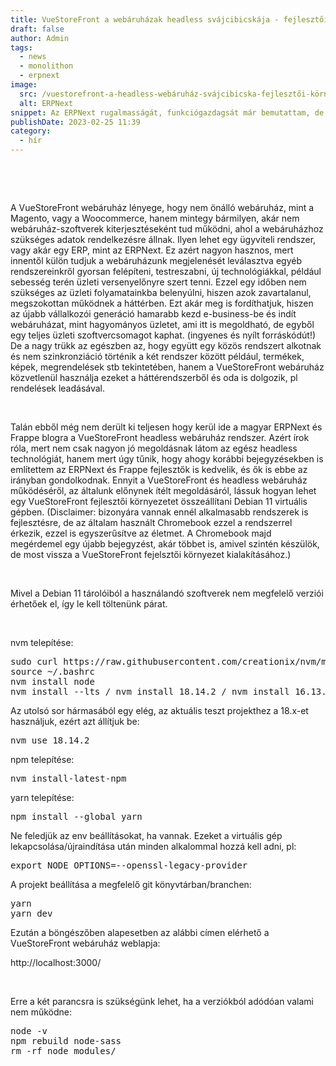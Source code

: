 ```yaml
---
title: VueStoreFront a webáruházak headless svájcibicskája - fejlesztői környezet kialakítása
draft: false
author: Admin
tags:
  - news
  - monolithon
  - erpnext
image:
  src: /vuestorefront-a-headless-webáruház-svájcibicska-fejlesztői-környezet-kialakítása.png
  alt: ERPNext
snippet: Az ERPNext rugalmasságát, funkciógazdagsát már bemutattam, de azt is többször megemlítettem hogy érdemes más szoftverekkel együtt használni. Ilyen a VueStoreFront headless webáruház megoldás is.
publishDate: 2023-02-25 11:39
category:
  - hír
---
```


<p><br></p><p><br></p><p>A VueStoreFront webáruház lényege, hogy nem önálló webáruház, mint a Magento, vagy a Woocommerce, hanem mintegy bármilyen, akár nem webáruház-szoftverek kiterjesztéseként tud működni, ahol a webáruházhoz szükséges adatok rendelkezésre állnak. Ilyen lehet egy ügyviteli rendszer, vagy akár egy ERP, mint az ERPNext. Ez azért nagyon hasznos, mert innentől külön tudjuk a webáruházunk megjelenését leválasztva egyéb rendszereinkről gyorsan felépíteni, testreszabni, új technológiákkal, például sebesség terén üzleti versenyelőnyre szert tenni. Ezzel egy időben nem szükséges az üzleti folyamatainkba belenyúlni, hiszen azok zavartalanul, megszokottan működnek a háttérben. Ezt akár meg is fordíthatjuk, hiszen az újabb vállalkozói generáció hamarabb kezd e-business-be és indít webáruházat, mint hagyományos üzletet, ami itt is megoldható, de egyből egy teljes üzleti szoftvercsomagot kaphat. (ingyenes és nyílt forráskódút!) De a nagy trükk az egészben az, hogy együtt egy közös rendszert alkotnak és nem szinkronziáció történik a két rendszer között például, termékek, képek, megrendelések stb tekintetében, hanem a VueStoreFront webáruház közvetlenül használja ezeket a háttérendszerből és oda is dolgozik, pl rendelések leadásával.</p><p><br></p><p>Talán ebből még nem derült ki teljesen hogy kerül ide a magyar ERPNext és Frappe blogra a VueStoreFront headless webáruház rendszer. Azért írok róla, mert nem csak nagyon jó megoldásnak látom az egész headless technológiát, hanem mert úgy tűnik, hogy ahogy korábbi bejegyzésekben is említettem az ERPNext és Frappe fejlesztők is kedvelik, és ők is ebbe az irányban gondolkodnak. Ennyit a VueStoreFront és headless webáruház működéséről, az általunk előnynek ítélt megoldásáról, lássuk hogyan lehet egy VueStoreFront fejlesztői környezetet összeállítani Debian 11 virtuális gépben. (Disclaimer: bizonyára vannak ennél alkalmasabb rendszerek is fejlesztésre, de az általam használt Chromebook ezzel a rendszerrel érkezik, ezzel is egyszerűsítve az életmet. A Chromebook majd megérdemel egy újabb bejegyzést, akár többet is, amivel szintén készülök, de most vissza a VueStoreFront fejelsztői környezet kialakításához.)</p><p><br></p><p>Mivel a Debian 11 tárolóiból a használandó szoftverek nem megfelelő verziói érhetőek el, így le kell töltenünk párat.</p><p><br></p><p>nvm telepítése:</p><pre class="ql-code-block-container" spellcheck="false"><div class="ql-code-block" data-language="plain">sudo curl https://raw.githubusercontent.com/creationix/nvm/master/install.sh | bash</div><div class="ql-code-block" data-language="plain">source ~/.bashrc</div><div class="ql-code-block" data-language="plain">nvm install node</div><div class="ql-code-block" data-language="plain">nvm install --lts / nvm install 18.14.2 / nvm install 16.13.0</div></pre><p>Az utolsó sor hármasából egy elég, az aktuális teszt projekthez a 18.x-et használjuk, ezért azt állítjuk be:</p><pre class="ql-code-block-container" spellcheck="false"><div class="ql-code-block" data-language="plain">nvm use 18.14.2</div></pre><p>npm telepítése:</p><pre class="ql-code-block-container" spellcheck="false"><div class="ql-code-block" data-language="plain">nvm install-latest-npm</div></pre><p>yarn telepítése:</p><pre class="ql-code-block-container" spellcheck="false"><div class="ql-code-block" data-language="plain">npm install --global yarn</div></pre><p>Ne feledjük az env beállításokat, ha vannak. Ezeket a virtuális gép lekapcsolása/újraindítása után minden alkalommal hozzá kell adni, pl:</p><pre class="ql-code-block-container" spellcheck="false"><div class="ql-code-block" data-language="plain">export NODE_OPTIONS=--openssl-legacy-provider</div></pre><p>A projekt beállítása a megfelelő git könyvtárban/branchen:</p><pre class="ql-code-block-container" spellcheck="false"><div class="ql-code-block" data-language="plain">yarn</div><div class="ql-code-block" data-language="plain">yarn dev</div></pre><p>Ezután a böngészőben alapesetben az alábbi címen elérhető a VueStoreFront webáruház weblapja:</p><p>http://localhost:3000/</p><p><br></p><p>Erre a két parancsra is szükségünk lehet, ha a verziókból adódóan valami nem működne:</p><pre class="ql-code-block-container" spellcheck="false"><div class="ql-code-block" data-language="plain">node -v</div><div class="ql-code-block" data-language="plain">npm rebuild node-sass</div><div class="ql-code-block" data-language="plain">rm -rf node_modules/</div></pre>
